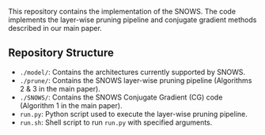 This repository contains the implementation of the SNOWS. The code implements the layer-wise pruning pipeline and conjugate gradient methods described in our main paper. 

## Repository Structure
- `./model/`: Contains the architectures currently supported by SNOWS.
- `./prune/`: Contains the SNOWS layer-wise pruning pipeline (Algorithms 2 & 3 in the main paper).
- `./SNOWS/`: Contains the SNOWS Conjugate Gradient (CG) code (Algorithm 1 in the main paper).
- `run.py`: Python script used to execute the layer-wise pruning pipeline.
- `run.sh`: Shell script to run `run.py` with specified arguments.
